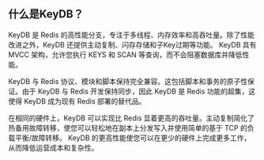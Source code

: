 什么是KeyDB？
--------------

KeyDB 是 Redis 的高性能分支，专注于多线程、内存效率和高吞吐量。除了性能改进之外，KeyDB 还提供主动复制、闪存存储和子Key过期等功能。 KeyDB 具有 MVCC 架构，允许您执行 KEYS 和 SCAN 等查询，而不会阻塞数据库并降低性能。

KeyDB 与 Redis 协议、模块和脚本保持完全兼容。这包括脚本和事务的原子性保证。由于 KeyDB 与 Redis 开发保持同步，因此 KeyDB 是 Redis 功能的超集，这使得 KeyDB 成为现有 Redis 部署的替代品。

在相同的硬件上，KeyDB 可以实现比 Redis 显着更高的吞吐量。主动复制简化了热备用故障转移，使您可以轻松地在副本上分发写入并使用简单的基于 TCP 的负载平衡/故障转移。 KeyDB 的更高性能使您可以在更少的硬件上完成更多工作，从而降低运营成本和复杂性。

